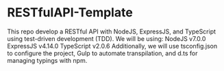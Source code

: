 # RESTfulAPI-Template
This repo develop a RESTful API with NodeJS, ExpressJS, and TypeScript using test-driven development (TDD).  We will be using:  NodeJS v7.0.0 ExpressJS v4.14.0 TypeScript v2.0.6 Additionally, we will use tsconfig.json to configure the project, Gulp to automate transpilation, and d.ts for managing typings with npm.
